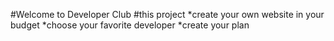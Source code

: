 #Welcome to Developer Club
#this project 
*create your own website in your budget
*choose your favorite developer
*create your plan
